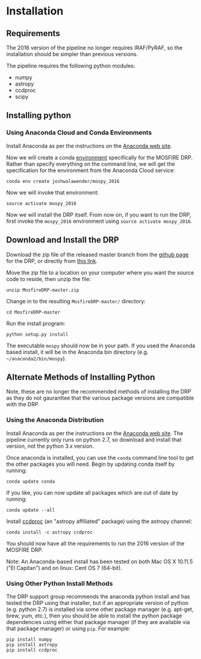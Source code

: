 # Installation

## Requirements

The 2016 version of the pipeline no longer requires IRAF/PyRAF, so the installation should be simpler than previous versions.

The pipeline requires the following python modules:

* numpy
* astropy
* ccdproc
* scipy

## Installing python

### Using Anaconda Cloud and Conda Environments

Install Anaconda as per the instructions on the [Anaconda web site](https://www.continuum.io/downloads).

Now we will create a conda [environment](https://conda.io/docs/user-guide/tasks/manage-environments.html) specifically for the MOSFIRE DRP.  Rather than specify everything on the command line, we will get the specification for the environment from the Anaconda Cloud service:

    conda env create joshwalawender/mospy_2016

Now we will invoke that environment:

    source activate mospy_2016

Now we will install the DRP itself.  From now on, if you want to run the DRP, first invoke the `mospy_2016` environment using `source activate mospy_2016`.


## Download and Install the DRP

Download the zip file of the released master branch from the [github page](https://github.com/Keck-DataReductionPipelines/MosfireDRP) for the DRP, or directly from [this link](https://github.com/Keck-DataReductionPipelines/MosfireDRP/archive/master.zip).

Move the zip file to a location on your computer where you want the source code to reside, then unzip the file:

    unzip MosfireDRP-master.zip

Change in to the resulting ```MosfireDRP-master/``` directory:

    cd MosfireDRP-master

Run the install program:

    python setup.py install

The executable `mospy` should now be in your path.  If you used the Anaconda based install, it will be in the Anaconda bin directory (e.g. `~/anaconda2/bin/mospy`).


## Alternate Methods of Installing Python

Note, these are no longer the recommended methods of installing the DRP as they do not gauranttee that the various package versions are compatible with the DRP.

### Using the Anaconda Distribution

Install Anaconda as per the instructions on the [Anaconda web site](https://www.continuum.io/downloads).  The pipeline currently only runs on python 2.7, so download and install that version, not the python 3.x version.

Once anaconda is installed, you can use the `conda` command line tool to get the other packages you will need.  Begin by updating conda itself by running:

    conda update conda

If you like, you can now update all packages which are out of date by running:

    conda update --all

Install [ccdproc](http://ccdproc.readthedocs.io/en/latest/index.html) (an "astropy affiliated" package) using the astropy channel:

    conda install -c astropy ccdproc

You should now have all the requirements to run the 2016 version of the MOSFIRE DRP.

Note: An Anaconda-based install has been tested on both Mac OS X 10.11.5 ("El Capitan") and on linux: Cent OS 7 (64-bit).

### Using Other Python Install Methods

The DRP support group recommends the anaconda python install and has tested the DRP using that installer, but if an appropriate version of python (e.g. python 2.7) is installed via some other package manager (e.g. apt-get, brew, yum, etc.), then you should be able to install the python package dependencies using either that package manager (if they are available via that package manager) or using `pip`.  For example:

    pip install numpy
    pip install astropy
    pip install ccdproc

